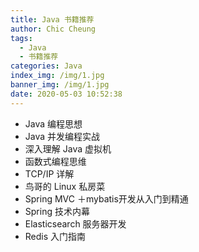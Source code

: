 ```yaml
---
title: Java 书籍推荐
author: Chic Cheung
tags:
  - Java
  - 书籍推荐
categories: Java
index_img: /img/1.jpg
banner_img: /img/1.jpg
date: 2020-05-03 10:52:38
---
```


- Java 编程思想
- Java 并发编程实战
- 深入理解 Java 虚拟机
- 函数式编程思维
- TCP/IP 详解
- 鸟哥的 Linux 私房菜
- Spring MVC ＋mybatis开发从入门到精通
- Spring 技术内幕
- Elasticsearch 服务器开发
- Redis 入门指南